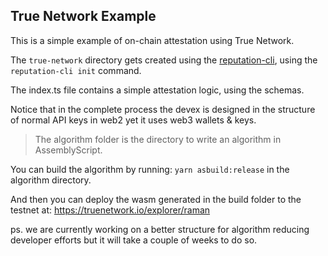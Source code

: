 ## True Network Example

This is a simple example of on-chain attestation using True Network.

The `true-network` directory gets created using the [reputation-cli](https://github.com/truenetworkio/reputation-cli), using the `reputation-cli init` command.

The index.ts file contains a simple attestation logic, using the schemas. 

Notice that in the complete process the devex is designed in the structure of normal API keys in web2 yet it uses web3 wallets & keys.

> The algorithm folder is the directory to write an algorithm in AssemblyScript.

You can build the algorithm by running: `yarn asbuild:release` in the algorithm directory.

And then you can deploy the wasm generated in the build folder to the testnet at: https://truenetwork.io/explorer/raman

ps. we are currently working on a better structure for algorithm reducing developer efforts but it will take a couple of weeks to do so. 